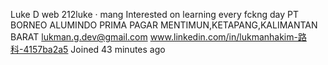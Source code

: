
Luke D web
212luke · mang
Interested on learning every fckng day
PT BORNEO ALUMINDO PRIMA
PAGAR MENTIMUN,KETAPANG,KALIMANTAN BARAT
lukman.g.dev@gmail.com
www.linkedin.com/in/lukmanhakim-路科-4157ba2a5
Joined 43 minutes ago
